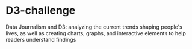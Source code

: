 # D3-challenge
Data Journalism and D3:  analyzing the current trends shaping people's lives, as well as creating charts, graphs, and interactive elements to help readers understand findings
